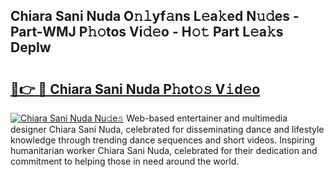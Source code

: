 ## Chiara Sani Nuda O𝚗𝚕yf𝚊ns L𝚎a𝚔ed N𝚞𝚍es - Part-WMJ P𝚑𝚘tos Vi𝚍𝚎o - H𝚘𝚝 Part L𝚎a𝚔s DepIw

# <h2><a href="http://kf2cm4g.oniu.top/?m=Chiara+Sani+Nuda">🔗👉 🔴 Chiara Sani Nuda P𝚑ot𝚘𝚜 V𝚒d𝚎o</a></h2>

[![Chiara Sani Nuda Nu𝚍e𝚜](https://i.imgur.com/0qMVB7G.gif)](http://kf2cm4g.oniu.top/?m=Chiara+Sani+Nuda)
Web-based entertainer and multimedia designer Chiara Sani Nuda, celebrated for disseminating dance and lifestyle knowledge through trending dance sequences and short videos. Inspiring humanitarian worker Chiara Sani Nuda, celebrated for their dedication and commitment to helping those in need around the world.  
